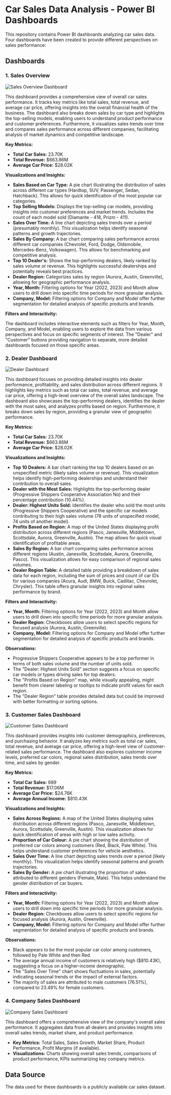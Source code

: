 # Car Sales Data Analysis - Power BI Dashboards

This repository contains Power BI dashboards analyzing car sales data.  Four dashboards have been created to provide different perspectives on sales performance:

## Dashboards

### 1. Sales Overview

![Sales Overview Dashboard](Resources\sales-overview.png)


This dashboard provides a comprehensive view of overall car sales performance.  It tracks key metrics like total sales, total revenue, and average car price, offering insights into the overall financial health of the business.  The dashboard also breaks down sales by car type and highlights the top-selling models, enabling users to understand product performance and customer preferences.  Furthermore, it visualizes sales trends over time and compares sales performance across different companies, facilitating analysis of market dynamics and competitive landscape.

**Key Metrics:**

* **Total Car Sales:** 23.70K
* **Total Revenue:** $663.86M
* **Average Car Price:** $28.02K

**Visualizations and Insights:**

* **Sales Based on Car Type:** A pie chart illustrating the distribution of sales across different car types (Hardtop, SUV, Passenger, Sedan, Hatchback).  This allows for quick identification of the most popular car categories.
* **Top Selling Models:** Displays the top-selling car models, providing insights into customer preferences and market trends.  Includes the count of each model sold (Diamante - 418, Prizm - 411).
* **Sales Over Time:** A line chart depicting sales trends over a period (presumably monthly).  This visualization helps identify seasonal patterns and growth trajectories.
* **Sales By Company:** A bar chart comparing sales performance across different car companies (Chevrolet, Ford, Dodge, Oldsmobile, Mercedes-Benz, Volkswagen).  This allows for benchmarking and competitive analysis.
* **Top 10 Dealer's:**  Shows the top-performing dealers, likely ranked by sales volume or revenue.  This highlights successful dealerships and potentially reveals best practices.
* **Dealer Region:**  Categorizes sales by region (Aurora, Austin, Greenville), allowing for geographic performance analysis.
* **Year, Month:** Filtering options for Year (2022, 2023) and Month allow users to drill down into specific time periods for more granular analysis.
* **Company, Model:** Filtering options for Company and Model offer further segmentation for detailed analysis of specific products and brands.

**Filters and Interactivity:**

The dashboard includes interactive elements such as filters for Year, Month, Company, and Model, enabling users to explore the data from various perspectives and focus on specific segments of interest.  The "Dealer" and "Customer" buttons providing navigation to separate, more detailed dashboards focused on those specific areas.

### 2. Dealer Dashboard

![Dealer Dashboard](Resources\dealer-dashboard.png)



This dashboard focuses on providing detailed insights into dealer performance, profitability, and sales distribution across different regions.  It highlights key metrics such as total car sales, total revenue, and average car price, offering a high-level overview of the overall sales landscape.  The dashboard also showcases the top-performing dealers, identifies the dealer with the most sales, and analyzes profits based on region.  Furthermore, it breaks down sales by region, providing a granular view of geographic performance.

**Key Metrics:**

* **Total Car Sales:** 23.70K
* **Total Revenue:** $663.86M
* **Average Car Price:** $28.02K

**Visualizations and Insights:**

* **Top 10 Dealers:** A bar chart ranking the top 10 dealers based on an unspecified metric (likely sales volume or revenue).  This visualization helps identify high-performing dealerships and understand their contribution to overall sales.
* **Dealer with the Most Sales:** Highlights the top-performing dealer (Progressive Shippers Cooperative Association No) and their percentage contribution (10.44%).
* **Dealer: Highest Units Sold:**  Identifies the dealer who sold the most units (Progressive Shippers Cooperative) and the specific car models contributing to their high sales volume (78 units of unspecified model, 74 units of another model).
* **Profits Based on Region:** A map of the United States displaying profit distribution across different regions (Pasco, Janesville, Middletown, Scottsdale, Aurora, Greenville, Austin). The map allows for quick visual identification of profitable areas.
* **Sales By Region:** A bar chart comparing sales performance across different regions (Austin, Janesville, Scottsdale, Aurora, Greenville, Pasco). This visualization allows for easy comparison of regional sales volumes.
* **Dealer Region Table:** A detailed table providing a breakdown of sales data for each region, including the sum of prices and count of car IDs for various companies (Acura, Audi, BMW, Buick, Cadillac, Chevrolet, Chrysler).  This table offers granular insights into regional sales performance by brand.

**Filters and Interactivity:**

* **Year, Month:** Filtering options for Year (2022, 2023) and Month allow users to drill down into specific time periods for more granular analysis.
* **Dealer Region:** Checkboxes allow users to select specific regions for focused analysis (Aurora, Austin, Greenville).
* **Company, Model:** Filtering options for Company and Model offer further segmentation for detailed analysis of specific products and brands.

**Observations:**

* Progressive Shippers Cooperative appears to be a top performer in terms of both sales volume and the number of units sold.
* The "Dealer: Highest Units Sold" section suggests a focus on specific car models or types driving sales for top dealers.
* The "Profits Based on Region" map, while visually appealing, might benefit from clearer labeling or tooltips to indicate profit values for each region.
* The "Dealer Region" table provides detailed data but could be improved with better formatting or sorting options.


### 3. Customer Sales Dashboard

![Customer Sales Dashboard](Resources\customer-dash.png)

This dashboard provides insights into customer demographics, preferences, and purchasing behavior. It analyzes key metrics such as total car sales, total revenue, and average car price, offering a high-level view of customer-related sales performance. The dashboard also explores customer income levels, preferred car colors, regional sales distribution, sales trends over time, and sales by gender.

**Key Metrics:**

* **Total Car Sales:** 689
* **Total Revenue:** $17.06M
* **Average Car Price:** $24.76K
* **Average Annual Income:** $810.43K

**Visualizations and Insights:**

* **Sales Across Regions:** A map of the United States displaying sales distribution across different regions (Pasco, Janesville, Middletown, Aurora, Scottsdale, Greenville, Austin). This visualization allows for quick identification of areas with high or low sales activity.
* **Proportion of Car Colour:** A pie chart showing the distribution of preferred car colors among customers (Red, Black, Pale White). This helps understand customer preferences for vehicle aesthetics.
* **Sales Over Time:** A line chart depicting sales trends over a period (likely monthly).  This visualization helps identify seasonal patterns and growth trajectories.
* **Sales By Gender:** A pie chart illustrating the proportion of sales attributed to different genders (Female, Male). This helps understand the gender distribution of car buyers.

**Filters and Interactivity:**

* **Year, Month:** Filtering options for Year (2022, 2023) and Month allow users to drill down into specific time periods for more granular analysis.
* **Dealer Region:** Checkboxes allow users to select specific regions for focused analysis (Aurora, Austin, Greenville).
* **Company, Model:** Filtering options for Company and Model offer further segmentation for detailed analysis of specific products and brands.

**Observations:**

* Black appears to be the most popular car color among customers, followed by Pale White and then Red.
* The average annual income of customers is relatively high ($810.43K), suggesting a focus on a higher-income demographic.
* The "Sales Over Time" chart shows fluctuations in sales, potentially indicating seasonal trends or the impact of external factors.
* The majority of sales are attributed to male customers (76.51%), compared to 23.49% for female customers.


### 4. Company Sales Dashboard

![Company Sales Dashboard](Resources\company-dashboard.png)

This dashboard offers a comprehensive view of the company's overall sales performance. It aggregates data from all dealers and provides insights into overall sales trends, market share, and product performance.

* **Key Metrics:** Total Sales, Sales Growth, Market Share, Product Performance, Profit Margins (if available).
* **Visualizations:** Charts showing overall sales trends, comparisons of product performance, KPIs summarizing key company metrics.

## Data Source

The data used for these dashboards is a publicly available car sales dataset. 